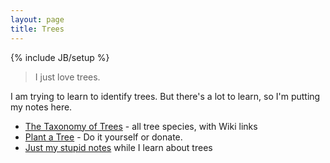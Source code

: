 ```yaml
---
layout: page
title: Trees
---
```

{% include JB/setup %}

> I just love trees.

I am trying to learn to identify trees. But there's a lot to learn, so I'm putting my notes here.

* [The Taxonomy of Trees](tax.html) - all tree species, with Wiki links
* [Plant a Tree](plant_a_tree.html) - Do it yourself or donate.
* [Just my stupid notes](edu.html) while I learn about trees
